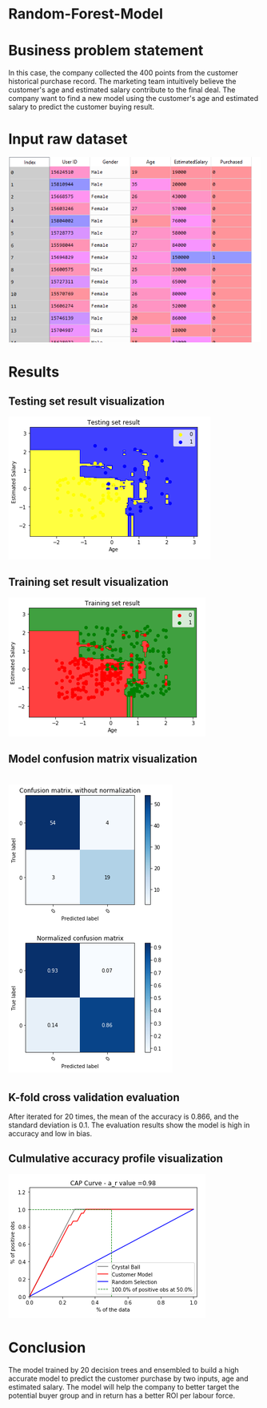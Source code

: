 # Random-Forest-Model
# Business problem statement
In this case, the company collected the 400 points from the customer historical purchase record. The marketing team intuitively believe the customer's age and estimated salary contribute to the final deal. The company want to find a new model using the customer's age and estimated salary to predict the customer buying result.
# Input raw dataset
![](DataFrame.PNG)

# Results
## Testing set result visualization

 ![](TestingSetResult.PNG)

## Training set result visualization
 ![](TrainingSetResult.PNG)

## Model confusion matrix visualization
# ![](ConfusionMatrix.PNG)

## K-fold cross validation evaluation
After iterated for 20 times, the mean of the accuracy is 0.866, and the standard deviation is 0.1. The evaluation results show the model is high in accuracy and low in bias.

## Culmulative accuracy profile visualization
![](CAPcurve.PNG)

# Conclusion
The model trained by 20 decision trees and ensembled to build a high accurate model to predict the customer purchase by two inputs, age and estimated salary. The model will help the company to better target the potential buyer group and in return has a better ROI per labour force.  
